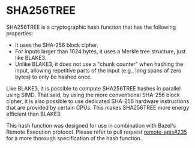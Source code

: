 # SHA256TREE

SHA256TREE is a cryptographic hash function that has the following
properties:

- It uses the SHA-256 block cipher.
- For inputs larger than 1024 bytes, it uses a Merkle tree structure,
  just like BLAKE3.
- Unlike BLAKE3, it does not use a "chunk counter" when hashing the
  input, allowing repetitive parts of the input (e.g., long spans of
  zero bytes) to only be hashed once.

Like BLAKE3, it is possible to compute SHA256TREE hashes in parallel
using SIMD. That said, by using the more conventional SHA-256 block
cipher, it is also possible to use dedicated SHA-256 hardware
instructions that are provided by certain CPUs. This makes SHA256TREE
more energy efficient than BLAKE3.

This hash function was designed for use in combination with
Bazel's Remote Execution protocol. Please refer to pull request
[remote-apis#235](https://github.com/bazelbuild/remote-apis/pull/235)
for a more thorough specification of the hash function.
